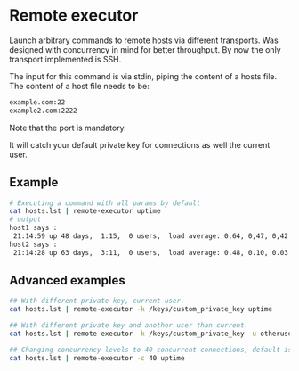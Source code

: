 # Remote executor

Launch arbitrary commands to remote hosts via different transports.
Was designed with concurrency in mind for better throughput.
By now the only transport implemented is SSH.

The input for this command is via stdin, piping the content of a hosts file. 
The content of a host file needs to be:

``` bash
example.com:22
example2.com:2222
```
Note that the port is mandatory.

It will catch your default private key for connections as well the current user.

## Example

```bash
# Executing a command with all params by default
cat hosts.lst | remote-executor uptime
# output
host1 says :
 21:14:59 up 48 days,  1:15,  0 users,  load average: 0,64, 0,47, 0,42
host2 says :
 21:14:28 up 63 days,  3:11,  0 users,  load average: 0.48, 0.10, 0.03

```
## Advanced examples
```bash
## With different private key, current user.
cat hosts.lst | remote-executor -k /keys/custom_private_key uptime
```
```bash
## With different private key and another user than current.
cat hosts.lst | remote-executor -k /keys/custom_private_key -u otheruser uptime
```
```bash
## Changing concurrency levels to 40 concurrent connections, default is 10.
cat hosts.lst | remote-executor -c 40 uptime
```